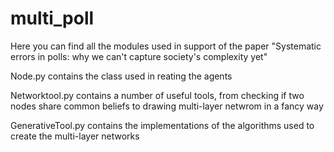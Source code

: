# multi_poll
Here you can find all the modules used in support of the paper "Systematic errors in polls: why we can't capture society's complexity yet"

Node.py contains the class used in reating the agents

Networktool.py contains a number of useful tools, from checking if two nodes share common beliefs to drawing multi-layer netwrom in a fancy way

GenerativeTool.py contains the implementations of the algorithms used to create the multi-layer networks
